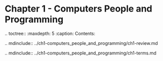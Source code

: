 # Chapter 1 - Computers People and Programming

.. toctree::
   :maxdepth: 5
   :caption: Contents:

.. mdinclude:: ../ch1-computers_people_and_programming/ch1-review.md

.. mdinclude:: ../ch1-computers_people_and_programming/ch1-terms.md

